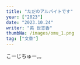 ```yaml
---
title: "ただのアルバイトです"
year: ["2023"]
date: "2023.10.24"
writer: "英 世志香"
thumbNa: /images/omu_1.png
tag: ["文章"]
---
```


こーじちゅー。。

<!--
月曜はいつも、真也がスイミングから帰ってくる時間に私は塾のアルバイトに行かなければいけない。オムライスを作り置きしてからを作ってから家を出た。 
 

学芸大で降り、勤め先の塾へ向かう。私がアルバイトをしているのは高校生向けの少人数制の塾。英文科を出てから結婚するまで貿易関係の会社に勤めていた私は趣味と実益を兼ねてここで教えている。 


先生といっても教えている男の子も女の子もそこまでお勉強ができるわけでもなくて、ごく基本的な文法とか語彙を詰まったときに教えるくらい。でも二人とも宿題は必ずやってくるし、 

-->